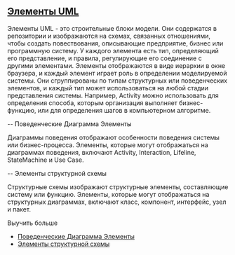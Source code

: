 ## [Элементы UML](https://sparxsystems.com/enterprise_architect_user_guide/15.1/model_domains/umlelements.html)

Элементы UML - это строительные блоки модели. Они содержатся в репозитории и изображаются на схемах, связанных отношениями, чтобы создать повествования, описывающие предприятие, бизнес или программную систему. У каждого элемента есть тип, определяющий его представление, и правила, регулирующие его соединение с другими элементами. Элементы отображаются в виде иерархии в окне браузера, и каждый элемент играет роль в определении моделируемой системы. Они сгруппированы по типам структурных или поведенческих элементов, и каждый тип может использоваться на любой стадии представления системы. Например, Activity можно использовать для определения способа, которым организация выполняет бизнес-функцию, или для определения шагов в компьютерном алгоритме.

-- Поведенческие Диаграмма Элементы

Диаграммы поведения отображают особенности поведения системы или бизнес-процесса. Элементы, которые могут отображаться на диаграммах поведения, включают Activity, Interaction, Lifeline, StateMachine и Use Case.

-- Элементы структурной схемы

Структурные схемы изображают структурные элементы, составляющие систему или функцию. Элементы, которые могут отображаться на структурных диаграммах, включают класс, компонент, интерфейс, узел и пакет.

Выучить больше

* [Поведенческие Диаграмма Элементы](https://sparxsystems.com/enterprise_architect_user_guide/15.1/model_domains/umlelementsbehavioral.html)
* [Элементы структурной схемы](https://sparxsystems.com/enterprise_architect_user_guide/15.1/model_domains/umlelementsstructural.html)



